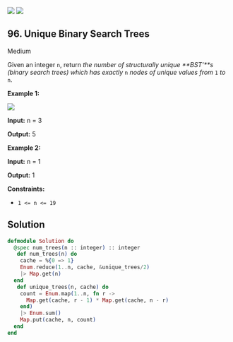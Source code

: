 [![](https://img.shields.io/github/stars/javadev/LeetCode-in-All?label=Stars&style=flat-square)](https://github.com/javadev/LeetCode-in-All)
[![](https://img.shields.io/github/forks/javadev/LeetCode-in-All?label=Fork%20me%20on%20GitHub%20&style=flat-square)](https://github.com/javadev/LeetCode-in-All/fork)

## 96\. Unique Binary Search Trees

Medium

Given an integer `n`, return _the number of structurally unique **BST'**s (binary search trees) which has exactly_ `n` _nodes of unique values from_ `1` _to_ `n`.

**Example 1:**

![](https://assets.leetcode.com/uploads/2021/01/18/uniquebstn3.jpg)

**Input:** n = 3

**Output:** 5

**Example 2:**

**Input:** n = 1

**Output:** 1

**Constraints:**

*   `1 <= n <= 19`

## Solution

```elixir
defmodule Solution do
  @spec num_trees(n :: integer) :: integer
   def num_trees(n) do
    cache = %{0 => 1}
    Enum.reduce(1..n, cache, &unique_trees/2)
    |> Map.get(n)
  end
   def unique_trees(n, cache) do
    count = Enum.map(1..n, fn r ->
      Map.get(cache, r - 1) * Map.get(cache, n - r)
    end)
    |> Enum.sum()
    Map.put(cache, n, count)
  end
end
```
